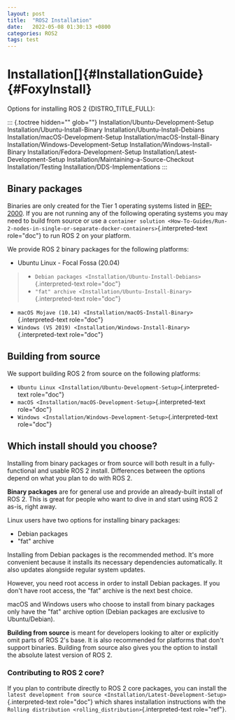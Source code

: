 ```yaml
---
layout: post
title:  "ROS2 Installation"
date:   2022-05-08 01:30:13 +0800
categories: ROS2
tags: test
---
```

Installation[]{#InstallationGuide} {#FoxyInstall}
==================================

Options for installing ROS 2 {DISTRO\_TITLE\_FULL}:

::: {.toctree hidden="" glob=""}
Installation/Ubuntu-Development-Setup Installation/Ubuntu-Install-Binary
Installation/Ubuntu-Install-Debians Installation/macOS-Development-Setup
Installation/macOS-Install-Binary Installation/Windows-Development-Setup
Installation/Windows-Install-Binary
Installation/Fedora-Development-Setup
Installation/Latest-Development-Setup
Installation/Maintaining-a-Source-Checkout Installation/Testing
Installation/DDS-Implementations
:::

Binary packages
---------------

Binaries are only created for the Tier 1 operating systems listed in
[REP-2000](https://www.ros.org/reps/rep-2000.html#foxy-fitzroy-may-2020-may-2023).
If you are not running any of the following operating systems you may
need to build from source or use a
`container solution <How-To-Guides/Run-2-nodes-in-single-or-separate-docker-containers>`{.interpreted-text
role="doc"} to run ROS 2 on your platform.

We provide ROS 2 binary packages for the following platforms:

-   Ubuntu Linux - Focal Fossa (20.04)

> -   `Debian packages <Installation/Ubuntu-Install-Debians>`{.interpreted-text
>     role="doc"}
> -   `"fat" archive <Installation/Ubuntu-Install-Binary>`{.interpreted-text
>     role="doc"}

-   `macOS Mojave (10.14) <Installation/macOS-Install-Binary>`{.interpreted-text
    role="doc"}
-   `Windows (VS 2019) <Installation/Windows-Install-Binary>`{.interpreted-text
    role="doc"}

Building from source
--------------------

We support building ROS 2 from source on the following platforms:

-   `Ubuntu Linux <Installation/Ubuntu-Development-Setup>`{.interpreted-text
    role="doc"}
-   `macOS <Installation/macOS-Development-Setup>`{.interpreted-text
    role="doc"}
-   `Windows <Installation/Windows-Development-Setup>`{.interpreted-text
    role="doc"}

Which install should you choose?
--------------------------------

Installing from binary packages or from source will both result in a
fully-functional and usable ROS 2 install. Differences between the
options depend on what you plan to do with ROS 2.

**Binary packages** are for general use and provide an already-built
install of ROS 2. This is great for people who want to dive in and start
using ROS 2 as-is, right away.

Linux users have two options for installing binary packages:

-   Debian packages
-   \"fat\" archive

Installing from Debian packages is the recommended method. It\'s more
convenient because it installs its necessary dependencies automatically.
It also updates alongside regular system updates.

However, you need root access in order to install Debian packages. If
you don\'t have root access, the \"fat\" archive is the next best
choice.

macOS and Windows users who choose to install from binary packages only
have the \"fat\" archive option (Debian packages are exclusive to
Ubuntu/Debian).

**Building from source** is meant for developers looking to alter or
explicitly omit parts of ROS 2\'s base. It is also recommended for
platforms that don\'t support binaries. Building from source also gives
you the option to install the absolute latest version of ROS 2.

### Contributing to ROS 2 core?

If you plan to contribute directly to ROS 2 core packages, you can
install the
`latest development from source <Installation/Latest-Development-Setup>`{.interpreted-text
role="doc"} which shares installation instructions with the
`Rolling distribution <rolling_distribution>`{.interpreted-text
role="ref"}.
